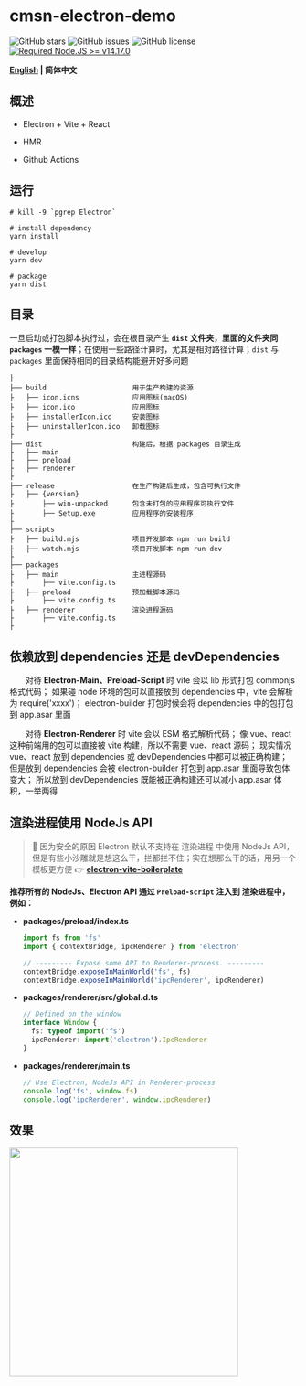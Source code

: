 # cmsn-electron-demo

![GitHub stars](https://img.shields.io/github/stars/Yongle-Fu/cmsn-electron-demo?color=fa6470&style=flat)
![GitHub issues](https://img.shields.io/github/issues/Yongle-Fu/cmsn-electron-demo?color=d8b22d&style=flat)
![GitHub license](https://img.shields.io/github/license/Yongle-Fu/cmsn-electron-demo?style=flat)
[![Required Node.JS >= v14.17.0](https://img.shields.io/static/v1?label=node&message=%3E=14.17.0&logo=node.js&color=3f893e&style=flat)](https://nodejs.org/about/releases)

**[English](README.md) | 简体中文**

## 概述

- Electron + Vite + React

- HMR

- Github Actions

## 运行

```shell
# kill -9 `pgrep Electron`

# install dependency
yarn install

# develop
yarn dev

# package
yarn dist

```

## 目录

一旦启动或打包脚本执行过，会在根目录产生 **`dist` 文件夹，里面的文件夹同 `packages` 一模一样**；在使用一些路径计算时，尤其是相对路径计算；`dist` 与 `packages` 里面保持相同的目录结构能避开好多问题

```tree
├
├── build                     用于生产构建的资源
├   ├── icon.icns             应用图标(macOS)
├   ├── icon.ico              应用图标
├   ├── installerIcon.ico     安装图标
├   ├── uninstallerIcon.ico   卸载图标
├
├── dist                      构建后，根据 packages 目录生成
├   ├── main
├   ├── preload
├   ├── renderer
├
├── release                   在生产构建后生成，包含可执行文件
├   ├── {version}
├       ├── win-unpacked      包含未打包的应用程序可执行文件
├       ├── Setup.exe         应用程序的安装程序
├
├── scripts
├   ├── build.mjs             项目开发脚本 npm run build
├   ├── watch.mjs             项目开发脚本 npm run dev
├
├── packages
├   ├── main                  主进程源码
├       ├── vite.config.ts
├   ├── preload               预加载脚本源码
├       ├── vite.config.ts
├   ├── renderer              渲染进程源码
├       ├── vite.config.ts
├
```

## 依赖放到 dependencies 还是 devDependencies

&emsp;&emsp;对待 **Electron-Main、Preload-Script** 时 vite 会以 lib 形式打包 commonjs 格式代码；
如果碰 node 环境的包可以直接放到 dependencies 中，vite 会解析为 require('xxxx')；
electron-builder 打包时候会将 dependencies 中的包打包到 app.asar 里面

&emsp;&emsp;对待 **Electron-Renderer** 时 vite 会以 ESM 格式解析代码；
像 vue、react 这种前端用的包可以直接被 vite 构建，所以不需要 vue、react 源码；
现实情况 vue、react 放到 dependencies 或 devDependencies 中都可以被正确构建；
但是放到 dependencies 会被 electron-builder 打包到 app.asar 里面导致包体变大；
所以放到 devDependencies 既能被正确构建还可以减小 app.asar 体积，一举两得

## 渲染进程使用 NodeJs API

> 🚧 因为安全的原因 Electron 默认不支持在 渲染进程 中使用 NodeJs API，但是有些小沙雕就是想这么干，拦都拦不住；实在想那么干的话，用另一个模板更方便 👉 **[electron-vite-boilerplate](https://github.com/caoxiemeihao/electron-vite-boilerplate)**

**推荐所有的 NodeJs、Electron API 通过 `Preload-script` 注入到 渲染进程中，例如：**

- **packages/preload/index.ts**

  ```typescript
  import fs from 'fs'
  import { contextBridge, ipcRenderer } from 'electron'

  // --------- Expose some API to Renderer-process. ---------
  contextBridge.exposeInMainWorld('fs', fs)
  contextBridge.exposeInMainWorld('ipcRenderer', ipcRenderer)
  ```

- **packages/renderer/src/global.d.ts**

  ```typescript
  // Defined on the window
  interface Window {
    fs: typeof import('fs')
    ipcRenderer: import('electron').IpcRenderer
  }
  ```

- **packages/renderer/main.ts**

  ```typescript
  // Use Electron, NodeJs API in Renderer-process
  console.log('fs', window.fs)
  console.log('ipcRenderer', window.ipcRenderer)
  ```

## 效果

<img width="400px" src="https://focus-resource.oss-accelerate.aliyuncs.com/universal/crimson-sdk-prebuild/node/cmsn-electron.png" />
